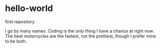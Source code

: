 # hello-world
first repository

I go by many names. Coding is the only thing I have a chance at right now.
The best motorcycles are the fastest, not the prettiest, though I prefer mine to be both.   
